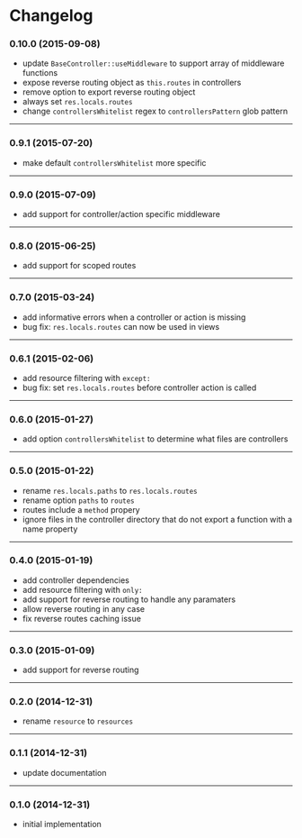 # Changelog

### 0.10.0 (2015-09-08)

* update `BaseController::useMiddleware` to support array of middleware functions
* expose reverse routing object as `this.routes` in controllers
* remove option to export reverse routing object
* always set `res.locals.routes`
* change `controllersWhitelist` regex to `controllersPattern` glob pattern

---
### 0.9.1 (2015-07-20)

* make default `controllersWhitelist` more specific

---
### 0.9.0 (2015-07-09)

* add support for controller/action specific middleware

---
### 0.8.0 (2015-06-25)

* add support for scoped routes

---
### 0.7.0 (2015-03-24)

* add informative errors when a controller or action is missing
* bug fix: `res.locals.routes` can now be used in views

---
### 0.6.1 (2015-02-06)

* add resource filtering with `except:`
* bug fix: set `res.locals.routes` before controller action is called

---
### 0.6.0 (2015-01-27)

* add option `controllersWhitelist` to determine what files are controllers

---
### 0.5.0 (2015-01-22)

* rename `res.locals.paths` to `res.locals.routes`
* rename option `paths` to `routes`
* routes include a `method` propery
* ignore files in the controller directory that do not export a function with a name property

---
### 0.4.0 (2015-01-19)

* add controller dependencies
* add resource filtering with `only:`
* add support for reverse routing to handle any paramaters
* allow reverse routing in any case
* fix reverse routes caching issue

---
### 0.3.0 (2015-01-09)

* add support for reverse routing

---
### 0.2.0 (2014-12-31)

* rename `resource` to `resources`

---
### 0.1.1 (2014-12-31)

* update documentation

---
### 0.1.0 (2014-12-31)

* initial implementation
